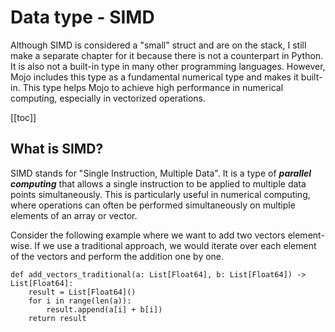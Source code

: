 # Data type - SIMD

Although SIMD is considered a "small" struct and are on the stack, I still make a separate chapter for it because there is not a counterpart in Python. It is also not a built-in type in many other programming languages. However, Mojo includes this type as a fundamental numerical type and makes it built-in. This type helps Mojo to achieve high performance in numerical computing, especially in vectorized operations.

[[toc]]

## What is SIMD?

SIMD stands for "Single Instruction, Multiple Data". It is a type of ***parallel computing*** that allows a single instruction to be applied to multiple data points simultaneously. This is particularly useful in numerical computing, where operations can often be performed simultaneously on multiple elements of an array or vector.

Consider the following example where we want to add two vectors element-wise. If we use a traditional approach, we would iterate over each element of the vectors and perform the addition one by one.

```mojo
def add_vectors_traditional(a: List[Float64], b: List[Float64]) -> List[Float64]:
    result = List[Float64]()
    for i in range(len(a)):
        result.append(a[i] + b[i])
    return result
```
